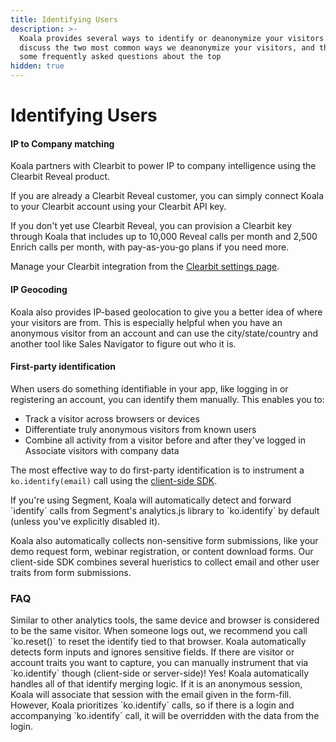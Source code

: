 ```yaml
---
title: Identifying Users
description: >-
  Koala provides several ways to identify or deanonymize your visitors. We'll
  discuss the two most common ways we deanonymize your visitors, and then answer
  some frequently asked questions about the top
hidden: true
---
```


# Identifying Users

#### IP to Company matching

Koala partners with Clearbit to power IP to company intelligence using the Clearbit Reveal product.

If you are already a Clearbit Reveal customer, you can simply connect Koala to your Clearbit account using your Clearbit API key.

If you don't yet use Clearbit Reveal, you can provision a Clearbit key through Koala that includes up to 10,000 Reveal calls per month and 2,500 Enrich calls per month, with pay-as-you-go plans if you need more.

Manage your Clearbit integration from the [Clearbit settings page](https://app.getkoala.com/goto/apps/clearbit).

#### IP Geocoding

Koala also provides IP-based geolocation to give you a better idea of where your visitors are from. This is especially helpful when you have an anonymous visitor from an account and can use the city/state/country and another tool like Sales Navigator to figure out who it is.

#### First-party identification

When users do something identifiable in your app, like logging in or registering an account, you can identify them manually. This enables you to:

* Track a visitor across browsers or devices
* Differentiate truly anonymous visitors from known users
* Combine all activity from a visitor before and after they've logged in Associate visitors with company data

The most effective way to do first-party identification is to instrument a `ko.identify(email)` call using the [client-side SDK](get-started/quick-start/).

If you're using Segment, Koala will automatically detect and forward \`identify\` calls from Segment's analytics.js library to \`ko.identify\` by default (unless you've explicitly disabled it).

Koala also automatically collects non-sensitive form submissions, like your demo request form, webinar registration, or content download forms. Our client-side SDK combines several hueristics to collect email and other user traits from form submissions.

### FAQ

Similar to other analytics tools, the same device and browser is considered to be the same visitor. When someone logs out, we recommend you call \`ko.reset()\` to reset the identify tied to that browser. Koala automatically detects form inputs and ignores sensitive fields. If there are visitor or account traits you want to capture, you can manually instrument that via \`ko.identify\` though (client-side or server-side)! Yes! Koala automatically handles all of that identify merging logic. If it is an anonymous session, Koala will associate that session with the email given in the form-fill. However, Koala prioritizes \`ko.identify\` calls, so if there is a login and accompanying \`ko.identify\` call, it will be overridden with the data from the login.
